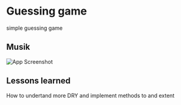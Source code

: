 
# Guessing game
simple guessing game 

## Musik

![App Screenshot](https://i.imgur.com/Lg6MCZr.png)

## Lessons learned
How to undertand more DRY and implement methods to and extent 
